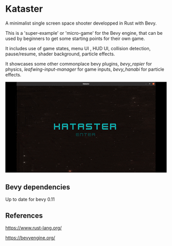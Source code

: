 # Kataster
A minimalist single screen space shooter developped in Rust with Bevy.

This is a 'super-example' or 'micro-game' for the Bevy engine, that can be used by beginners to get some starting points for their own game.

It includes use of game states, menu UI , HUD UI, collision detection, pause/resume, shader background, particle effects.

It showcases some other commonplace bevy plugins, _bevy_rapier_ for physics, _leafwing-input-manager_ for game inputs, _bevy_hanabi_ for particle effects. 


![](media/Kataster_demo.gif)

## Bevy dependencies

Up to date for bevy 0.11


## References

https://www.rust-lang.org/

https://bevyengine.org/